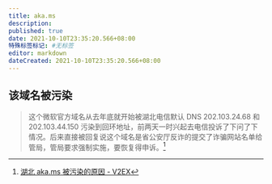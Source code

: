 ```yaml
---
title: aka.ms
description:
published: true
date: 2021-10-10T23:35:20.566+08:00
特殊标签标记: #无标签
editor: markdown
dateCreated: 2021-10-10T23:35:20.566+08:00
---
```


## 该域名被污染

> 这个微软官方域名从去年底就开始被湖北电信默认 DNS 202.103.24.68 和 202.103.44.150 污染到回环地址，前两天一时兴起去电信投诉了下问了下情况。后来直接被回复说这个域名是省公安厅反诈的提交了诈骗网站名单给管局，管局要求强制实施，要恢复得申诉。[^801447]

[^801447]: [湖北 aka.ms 被污染的原因 - V2EX](https://web.archive.org/web/20210915054502/https://v2ex.com/t/801447)
